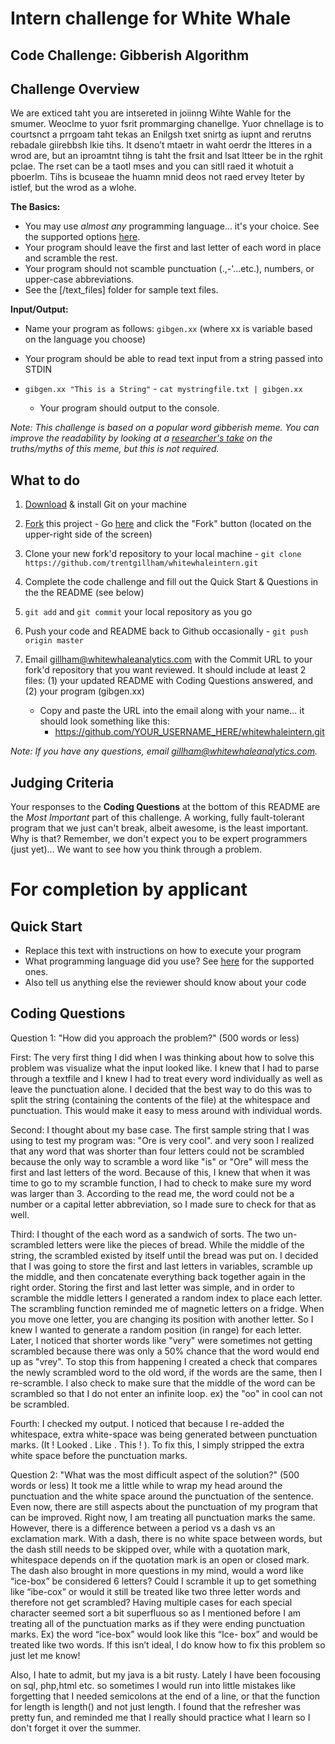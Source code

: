 # Intern challenge for White Whale





**Code Challenge: Gibberish Algorithm**
---------------------------------------

Challenge Overview
------------------

We are exticed taht you are intsereted in joiinng Wihte Wahle for the smumer.  Weoclme to yuor fsrit prommarging chanellge.  Yuor chnellage is to courtsnct a prrgoam taht tekas an Enilgsh txet snirtg as iupnt and rerutns rebadale giirebbsh lkie tihs.  It dseno’t mtaetr in waht oerdr the ltteres in a wrod are, but an iproamtnt tihng is taht the frsit and lsat ltteer be in the rghit pclae. The rset can be a taotl mses and you can sitll raed it whotuit a pboerlm.  Tihs is bcuseae the huamn mnid deos not raed ervey lteter by istlef, but the wrod as a wlohe.

**The Basics:**
  
  - You may use *almost any* programming language... it's your choice.  See the supported options [here](http://ideone.com/).
  - Your program should leave the first and last letter of each word in place and scramble the rest.
  - Your program should not scamble punctuation (.,-'...etc.), numbers, or upper-case abbreviations.
  - See the [/text_files] folder for sample text files. 

**Input/Output:**
 
  - Name your program as follows: `gibgen.xx` (where xx is variable based on the language you choose)
  - Your program should be able to read text input from a string passed into STDIN

- `gibgen.xx "This is a String"`
      - `cat mystringfile.txt | gibgen.xx`
  - Your program should output to the console.

_Note: This challenge is based on a popular word gibberish meme. You can improve the readability by looking at a [researcher's take](http://www.mrc-cbu.cam.ac.uk/people/matt.davis/cmabridge/) on the truths/myths of this meme, but this is not required._

What to do
----------
1. [Download](http://git-scm.com/downloads) & install Git on your machine

2. <a href="https://github.com/trentgillham/whitewhaleintern#fork-destination-box" class="btn grouped" data-method="POST" rel="nofollow" title="Fork">Fork</a> this project - Go [here](https://github.com/trentgillham/whitewhaleintern) and click the "Fork" button (located on the upper-right side of the screen)

2. Clone your new fork'd repository to your local machine - `git clone https://github.com/trentgillham/whitewhaleintern.git`
3. Complete the code challenge and fill out the Quick Start & Questions in the the README (see below)
4. `git add` and `git commit` your local repository as you go
4. Push your code and README back to Github occasionally - `git push origin master`
5. Email [gillham@whitewhaleanalytics.com](mailto:gillham@whitewhaleanalytics.com) with the Commit URL to your fork'd repository that you want reviewed. It should include at least 2 files: (1) your updated README with Coding Questions answered, and (2) your program (gibgen.xx)
   - Copy and paste the URL into the email along with your name... it should look something like this:
       - https://github.com/YOUR_USERNAME_HERE/whitewhaleintern.git

_Note: If you have any questions, email [gillham@whitewhaleanalytics.com](mailto:gillham@whitewhaleanalytics.com)._

Judging Criteria
----------------

Your responses to the **Coding Questions** at the bottom of this README are the *Most Important* part of this challenge. A working, fully fault-tolerant program that we just can't break, albeit awesome, is the least important.  Why is that?  Remember, we don't expect you to be expert programmers (just yet)... We want to see how you think through a problem.  


For completion by applicant
===========================

Quick Start
-----------

* Replace this text with instructions on how to execute your program
* What programming language did you use? See [here](http://ideone.com/) for the supported ones.
* Also tell us anything else the reviewer should know about your code


Coding Questions
----------------

Question 1: "How did you approach the problem?" (500 words or less)

First:
The very first thing I did when I was thinking about how to solve this problem was visualize what the input looked like. 
I knew that I had to parse through a textfile and I knew I had to treat every word individually as well as leave the punctuation alone. I decided that the best way to do this was to split the string (containing the contents of the file) at the whitespace and punctuation. This would make it easy to mess around with individual words.  

Second: I thought about my base case. The first sample string that I was using to test my program was: "Ore is very cool". 
and very soon I realized that any word that was shorter than four letters could not be scrambled because the only way to 
scramble a word like "is" or "Ore" will mess the first and last letters of the word. Because of this, I knew that when it was time to go to my scramble function, I had to check to make sure my word was larger than 3. According to the read me, the word could not be a number or a capital letter abbreviation, so I made sure to check for that as well. 

Third: I thought of the each word as a sandwich of sorts. The two un-scrambled letters were like the pieces of bread. While the middle of the string, the scrambled existed by itself until the bread was put on. I decided that I was going to 
store the first and last letters in variables, scramble up the middle, and then concatenate everything back together again in the right order. Storing the first and last letter was simple, and in order to scramble the middle letters I generated a random index to place each letter. The scrambling function reminded me of magnetic letters on a fridge. When you move one letter, you are changing its position with another letter. So I knew I wanted to generate a random position (in range) for each letter.
Later, I noticed that shorter words like "very" were sometimes not getting scrambled because there was only a 50% chance that the word would end up as "vrey". To stop this from happening I created a check that compares the newly scrambled word to the old word, if the words are the same, then I re-scramble. I also check to make sure that the middle of the word can be scrambled so that I do not enter an infinite loop. ex) the "oo" in cool can not be scrambled. 

Fourth: I checked my output. I noticed that because I re-added the whitespace, extra white-space was being generated between punctuation marks. (It ! Looked . Like . This ! ). To fix this, I simply stripped the extra white space before the punctuation marks.



Question 2: "What was the most difficult aspect of the solution?" (500 words or less)
It took me a little while to wrap my head around the punctuation and the white space around the punctuation of the sentence. Even now, there are still aspects about the punctuation of my program that can be improved. Right now, I am treating all punctuation marks the same. However, there is a difference between a period vs a dash vs an exclamation mark. With a dash, there is no white space between words, but the dash still needs to be skipped over, while with a quotation mark, whitespace depends on if the quotation mark is an open or closed mark. The dash also brought in more questions in my mind, would a word like “ice-box” be considered 6 letters? Could I scramble it up to get something like “ibe-cox” or would it still be treated like two  three letter words and therefore not get scrambled?
Having multiple cases for each special character seemed sort a bit superfluous so as I mentioned before I am treating all of the punctuation marks as if they were ending punctuation marks. Ex) the word “ice-box” would look like this “Ice- box” and would  be treated like two words. If this isn’t ideal, I do know how to fix this problem so just let me know!

Also, I hate to admit, but my java is a bit rusty. Lately I have been focousing on sql, php,html etc. so sometimes I would run into little mistakes like forgetting that I needed semicolons at the end of a line, or that the function for length is length() and not just length. I found that the refresher was pretty fun, and reminded me that I really should practice what I learn so I don't forget it over the summer. 


